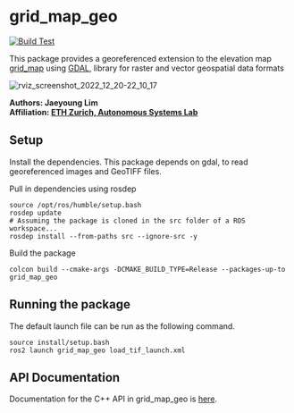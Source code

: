 # grid_map_geo

[![Build Test](https://github.com/ethz-asl/grid_map_geo/actions/workflows/build_test.yml/badge.svg)](https://github.com/ethz-asl/grid_map_geo/actions/workflows/build_test.yml)

This package provides a georeferenced extension to the elevation map [grid_map](https://github.com/ANYbotics/grid_map) using [GDAL](https://gdal.org/), library for raster and vector geospatial data formats

![rviz_screenshot_2022_12_20-22_10_17](https://user-images.githubusercontent.com/5248102/208767846-6511a150-9924-44ea-8b6e-41b57407e26e.png)


**Authors: Jaeyoung Lim<br />
Affiliation: [ETH Zurich, Autonomous Systems Lab](https://asl.ethz.ch/)<br />**

## Setup

Install the dependencies. This package depends on gdal, to read georeferenced images and GeoTIFF files.

Pull in dependencies using rosdep
```
source /opt/ros/humble/setup.bash
rosdep update
# Assuming the package is cloned in the src folder of a ROS workspace...
rosdep install --from-paths src --ignore-src -y
```

Build the package
```
colcon build --cmake-args -DCMAKE_BUILD_TYPE=Release --packages-up-to grid_map_geo
```

## Running the package

The default launch file can be run as the following command. 
```
source install/setup.bash
ros2 launch grid_map_geo load_tif_launch.xml
```

## API Documentation

Documentation for the C++ API in grid_map_geo is [here](https://ethz-asl.github.io/grid_map_geo/index.html).